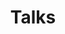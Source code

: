 ---
title: 'Talks'
type: landing_bio_sidebar

design:
  # Section spacing
  spacing: '0rem'

# Page sections
sections:
  - block: markdown
    content:
      text: |-
        * 2023 – 2024. NEU Development Consortium (Harvard University); RViE Conference (Geneva); SITES Conferences (Naples
        and Prato); ifo Workshop (Dresden); WEOC Session (Pavia); European Conference on Domestic Violence (Reykjavik).  
        * 2021 – 2022. Alumni Conference (Gerzensee); Pol. Econ. Cluster (HEC Lausanne); Internal Seminars (GSEM, Geneva).  
        * 2016 – 2018. 6th & 7th IGC Growth Conference (Kolkata); Food Security after NFSA (Birbhum); RBI Seminar (Kolkata).  
---